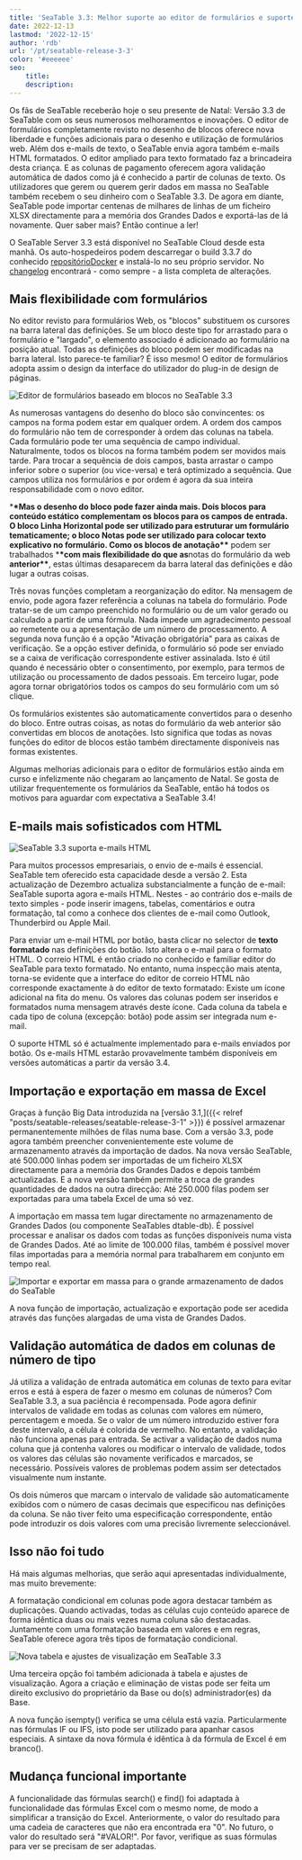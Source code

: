 ```yaml
---
title: 'SeaTable 3.3: Melhor suporte ao editor de formulários e suporte de e-mail HTML'
date: 2022-12-13
lastmod: '2022-12-15'
author: 'rdb'
url: '/pt/seatable-release-3-3'
color: '#eeeeee'
seo:
    title:
    description:
---
```


Os fãs de SeaTable receberão hoje o seu presente de Natal: Versão 3.3 de SeaTable com os seus numerosos melhoramentos e inovações. O editor de formulários completamente revisto no desenho de blocos oferece nova liberdade e funções adicionais para o desenho e utilização de formulários web. Além dos e-mails de texto, o SeaTable envia agora também e-mails HTML formatados. O editor ampliado para texto formatado faz a brincadeira desta criança. E as colunas de pagamento oferecem agora validação automática de dados como já é conhecido a partir de colunas de texto. Os utilizadores que gerem ou querem gerir dados em massa no SeaTable também recebem o seu dinheiro com o SeaTable 3.3. De agora em diante, SeaTable pode importar centenas de milhares de linhas de um ficheiro XLSX directamente para a memória dos Grandes Dados e exportá-las de lá novamente. Quer saber mais? Então continue a ler!

O SeaTable Server 3.3 está disponível no SeaTable Cloud desde esta manhã. Os auto-hospedeiros podem descarregar o build 3.3.7 do conhecido [repositórioDocker](https://hub.docker.com/r/seatable/seatable-enterprise) e instalá-lo no seu próprio servidor. No [changelog](https://seatable.io/docs/changelog/version-3-3/?lang=auto) encontrará - como sempre - a lista completa de alterações.

## Mais flexibilidade com formulários

No editor revisto para formulários Web, os "blocos" substituem os cursores na barra lateral das definições. Se um bloco deste tipo for arrastado para o formulário e "largado", o elemento associado é adicionado ao formulário na posição atual. Todas as definições do bloco podem ser modificadas na barra lateral. Isto parece-te familiar? É isso mesmo! O editor de formulários adopta assim o design da interface do utilizador do plug-in de design de páginas.

![Editor de formulários baseado em blocos no SeaTable 3.3](https://seatable.io/wp-content/uploads/2022/12/Form_Editor_Blockdesign.png)

As numerosas vantagens do desenho do bloco são convincentes: os campos na forma podem estar em qualquer ordem. A ordem dos campos do formulário não tem de corresponder à ordem das colunas na tabela. Cada formulário pode ter uma sequência de campo individual. Naturalmente, todos os blocos na forma também podem ser movidos mais tarde. Para trocar a sequência de dois campos, basta arrastar o campo inferior sobre o superior (ou vice-versa) e terá optimizado a sequência. Que campos utiliza nos formulários e por ordem é agora da sua inteira responsabilidade com o novo editor.

\***\*Mas o desenho do bloco pode fazer ainda mais. Dois blocos para conteúdo estático complementam os blocos para os campos de entrada. O bloco **Linha Horizontal** pode ser utilizado para estruturar um formulário tematicamente; o bloco **Notas** pode ser utilizado para colocar texto explicativo no formulário. Como os blocos de anotação\*\*** podem ser trabalhados \***\*com mais flexibilidade do que as**notas do formulário da web **anterior\*\***, estas últimas desaparecem da barra lateral das definições e dão lugar a outras coisas.

Três novas funções completam a reorganização do editor. Na mensagem de envio, pode agora fazer referência a colunas na tabela do formulário. Pode tratar-se de um campo preenchido no formulário ou de um valor gerado ou calculado a partir de uma fórmula. Nada impede um agradecimento pessoal ao remetente ou a apresentação de um número de processamento. A segunda nova função é a opção "Ativação obrigatória" para as caixas de verificação. Se a opção estiver definida, o formulário só pode ser enviado se a caixa de verificação correspondente estiver assinalada. Isto é útil quando é necessário obter o consentimento, por exemplo, para termos de utilização ou processamento de dados pessoais. Em terceiro lugar, pode agora tornar obrigatórios todos os campos do seu formulário com um só clique.

Os formulários existentes são automaticamente convertidos para o desenho do bloco. Entre outras coisas, as notas do formulário da web anterior são convertidas em blocos de anotações. Isto significa que todas as novas funções do editor de blocos estão também directamente disponíveis nas formas existentes.

Algumas melhorias adicionais para o editor de formulários estão ainda em curso e infelizmente não chegaram ao lançamento de Natal. Se gosta de utilizar frequentemente os formulários da SeaTable, então há todos os motivos para aguardar com expectativa a SeaTable 3.4!

## E-mails mais sofisticados com HTML

![SeaTable 3.3 suporta e-mails HTML](https://seatable.io/wp-content/uploads/2022/12/HTML_Email_Support.png)

Para muitos processos empresariais, o envio de e-mails é essencial. SeaTable tem oferecido esta capacidade desde a versão 2. Esta actualização de Dezembro actualiza substancialmente a função de e-mail: SeaTable suporta agora e-mails HTML. Nestes - ao contrário dos e-mails de texto simples - pode inserir imagens, tabelas, comentários e outra formatação, tal como a conhece dos clientes de e-mail como Outlook, Thunderbird ou Apple Mail.

Para enviar um e-mail HTML por botão, basta clicar no selector de **texto formatado** nas definições do botão. Isto altera o e-mail para o formato HTML. O correio HTML é então criado no conhecido e familiar editor do SeaTable para texto formatado. No entanto, numa inspecção mais atenta, torna-se evidente que a interface do editor de correio HTML não corresponde exactamente à do editor de texto formatado: Existe um ícone adicional na fita do menu. Os valores das colunas podem ser inseridos e formatados numa mensagem através deste ícone. Cada coluna da tabela e cada tipo de coluna (excepção: botão) pode assim ser integrada num e-mail.

O suporte HTML só é actualmente implementado para e-mails enviados por botão. Os e-mails HTML estarão provavelmente também disponíveis em versões automáticas a partir da versão 3.4.

## Importação e exportação em massa de Excel

Graças à função Big Data introduzida na [versão 3.1,]({{< relref "posts/seatable-releases/seatable-release-3-1" >}}) é possível armazenar permanentemente milhões de filas numa base. Com a versão 3.3, pode agora também preencher convenientemente este volume de armazenamento através da importação de dados. Na nova versão SeaTable, até 500.000 linhas podem ser importadas de um ficheiro XLSX directamente para a memória dos Grandes Dados e depois também actualizadas. E a nova versão também permite a troca de grandes quantidades de dados na outra direcção: Até 250.000 filas podem ser exportadas para uma tabela Excel de uma só vez.

A importação em massa tem lugar directamente no armazenamento de Grandes Dados (ou componente SeaTables dtable-db). É possível processar e analisar os dados com todas as funções disponíveis numa vista de Grandes Dados. Até ao limite de 100.000 filas, também é possível mover filas importadas para a memória normal para trabalharem em conjunto em tempo real.

![Importar e exportar em massa para o grande armazenamento de dados do SeaTable](https://seatable.io/wp-content/uploads/2022/12/Massimport_BigDataStorage.png)

A nova função de importação, actualização e exportação pode ser acedida através das funções alargadas de uma vista de Grandes Dados.

## Validação automática de dados em colunas de número de tipo

Já utiliza a validação de entrada automática em colunas de texto para evitar erros e está à espera de fazer o mesmo em colunas de números? Com SeaTable 3.3, a sua paciência é recompensada. Pode agora definir intervalos de validade em todas as colunas com valores em número, percentagem e moeda. Se o valor de um número introduzido estiver fora deste intervalo, a célula é colorida de vermelho. No entanto, a validação não funciona apenas para entrada. Se activar a validação de dados numa coluna que já contenha valores ou modificar o intervalo de validade, todos os valores das células são novamente verificados e marcados, se necessário. Possíveis valores de problemas podem assim ser detectados visualmente num instante.

Os dois números que marcam o intervalo de validade são automaticamente exibidos com o número de casas decimais que especificou nas definições da coluna. Se não tiver feito uma especificação correspondente, então pode introduzir os dois valores com uma precisão livremente seleccionável.

## Isso não foi tudo

Há mais algumas melhorias, que serão aqui apresentadas individualmente, mas muito brevemente:

A formatação condicional em colunas pode agora destacar também as duplicações. Quando activadas, todas as células cujo conteúdo aparece de forma idêntica duas ou mais vezes numa coluna são destacadas. Juntamente com uma formatação baseada em valores e em regras, SeaTable oferece agora três tipos de formatação condicional.

![Nova tabela e ajustes de visualização em SeaTable 3.3](https://seatable.io/wp-content/uploads/2022/12/Table_View_Settings.png)

Uma terceira opção foi também adicionada à tabela e ajustes de visualização. Agora a criação e eliminação de vistas pode ser feita um direito exclusivo do proprietário da Base ou do(s) administrador(es) da Base.

A nova função isempty() verifica se uma célula está vazia. Particularmente nas fórmulas IF ou IFS, isto pode ser utilizado para apanhar casos especiais. A sintaxe da nova fórmula é idêntica à da fórmula de Excel é em branco().

## Mudança funcional importante

A funcionalidade das fórmulas search() e find() foi adaptada à funcionalidade das fórmulas Excel com o mesmo nome, de modo a simplificar a transição do Excel. Anteriormente, o valor do resultado para uma cadeia de caracteres que não era encontrada era "0". No futuro, o valor do resultado será "#VALOR!". Por favor, verifique as suas fórmulas para ver se precisam de ser adaptadas.
